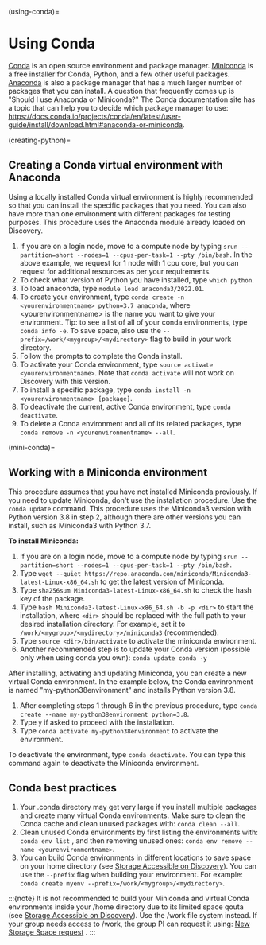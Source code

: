 (using-conda)=
# Using Conda

[Conda](https://docs.conda.io/en/latest/) is an open source environment and package manager. [Miniconda](https://docs.conda.io/en/latest/miniconda.html) is a free installer for Conda, Python,
and a few other useful packages. [Anaconda](https://docs.anaconda.com/anacondaorg/faq/) is also a package manager that has a much larger number of packages that you can install.
A question that frequently comes up is "Should I use Anaconda or Miniconda?" The Conda documentation site has a topic that can help you to decide which package manager to use: <https://docs.conda.io/projects/conda/en/latest/user-guide/install/download.html#anaconda-or-miniconda>.

(creating-python)=

## Creating a Conda virtual environment with Anaconda

Using a locally installed Conda virtual environment is highly recommended so that you can install the specific packages that you need.
You can also have more than one environment with different packages for testing purposes. This procedure uses the Anaconda module already loaded on Discovery.

1. If you are on a login node, move to a compute node by typing `srun --partition=short --nodes=1 --cpus-per-task=1 --pty /bin/bash`. In the above example, we request for 1 node with 1 cpu core, but you can request for additional resources as per your requirements.
2. To check what version of Python you have installed, type `which python`.
3. To load anaconda, type `module load anaconda3/2022.01`.
4. To create your environment, type `conda create -n <yourenvironmentname> python=3.7 anaconda`, where \<yourenvironmentname> is the name you want to give your environment. Tip: to see a list of all of your conda environments, type `conda info -e`. To save space, also use the `--prefix=/work/<mygroup>/<mydirectory>` flag to build in your work directory.
5. Follow the prompts to complete the Conda install.
6. To activate your Conda environment, type `source activate <yourenvironmentname>`. Note that `conda activate` will not work on Discovery with this version.
7. To install a specific package, type `conda install -n <yourenvironmentname> [package]`.
8. To deactivate the current, active Conda environment, type `conda deactivate`.
9. To delete a Conda environment and all of its related packages, type `conda remove -n <yourenvironmentname> --all`.

(mini-conda)=

## Working with a Miniconda environment

This procedure assumes that you have not installed Miniconda previously. If you need to update Miniconda, don't use the installation procedure. Use the
`conda update` command. This procedure uses the Miniconda3 version with Python version 3.8 in step 2, although there are other versions you can install, such as
Miniconda3 with Python 3.7.

**To install Miniconda:**

1. If you are on a login node, move to a compute node by typing `srun --partition=short --nodes=1 --cpus-per-task=1 --pty /bin/bash`.
2. Type `wget --quiet https://repo.anaconda.com/miniconda/Miniconda3-latest-Linux-x86_64.sh` to get the latest version of Miniconda.
3. Type `sha256sum Miniconda3-latest-Linux-x86_64.sh` to check the hash key of the package.
4. Type `bash Miniconda3-latest-Linux-x86_64.sh -b -p <dir>` to start the installation, where `<dir>` should be replaced with the full path to your desired installation directory. For example, set it to `/work/<mygroup>/<mydirectory>/miniconda3` (recommended).
5. Type `source <dir>/bin/activate` to activate the miniconda environment.
6. Another recommended step is to update your Conda version (possible only when using conda you own): `conda update conda -y`

After installing, activating and updating Miniconda, you can create a new virtual Conda environment. In the example below, the Conda envinronment is named "my-python38environment" and installs Python version 3.8.

1. After completing steps 1 through 6 in the previous procedure, type `conda create --name my-python38environment python=3.8`.
2. Type `y` if asked to proceed with the installation.
3. Type `conda activate my-python38environment` to activate the environment.

To deactivate the environment, type `conda deactivate`. You can type this command again to deactivate the Miniconda environment.

## Conda best practices

1. Your .conda directory may get very large if you install multiple packages and create many virtual Conda environments. Make sure to clean the Conda cache and clean unused packages with: `conda clean --all`.
2. Clean unused Conda environments by first listing the environments with: `conda env list` , and then removing unused ones: `conda env remove --name <yourenvironmentname>`.
3. You can build Conda environments in different locations to save space on your home directory (see [Storage Accessible on Discovery](../06_storage/01_discovery_storage.md)). You can use the `--prefix` flag when building your environment. For example: `conda create myenv --prefix=/work/<mygroup>/<mydirectory>`.

:::{note}
It is not recommended to build your Miniconda and virtual Conda environments inside your /home directory due to its limited space qouta (see [Storage Accessible on Discovery](../06_storage/01_discovery_storage.md)). Use the /work file system instead. If your group needs access to /work, the group PI can request it using: [New Storage Space request](https://bit.ly/NURC-NewStorage) .
:::
